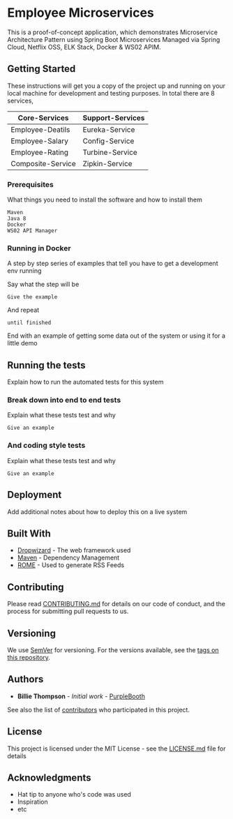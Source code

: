 # Employee Microservices

This is a proof-of-concept application, which demonstrates Microservice Architecture Pattern using Spring Boot Microservices Managed via Spring Cloud, Netflix OSS, ELK Stack, Docker & WS02 APIM.

## Getting Started

These instructions will get you a copy of the project up and running on your local machine for development and testing purposes.
In total there are 8 services,

| Core-Services     | Support-Services | 
| ----------------- |------------------| 
| Employee-Deatils  |Eureka-Service    |
| Employee-Salary   |Config-Service    |
| Employee-Rating   |Turbine-Service   |
| Composite-Service |Zipkin-Service    |


### Prerequisites

What things you need to install the software and how to install them

```
Maven
Java 8
Docker
WS02 API Manager

```

### Running in Docker

A step by step series of examples that tell you have to get a development env running

Say what the step will be

```
Give the example
```

And repeat

```
until finished
```

End with an example of getting some data out of the system or using it for a little demo

## Running the tests

Explain how to run the automated tests for this system

### Break down into end to end tests

Explain what these tests test and why

```
Give an example
```

### And coding style tests

Explain what these tests test and why

```
Give an example
```

## Deployment

Add additional notes about how to deploy this on a live system

## Built With

* [Dropwizard](http://www.dropwizard.io/1.0.2/docs/) - The web framework used
* [Maven](https://maven.apache.org/) - Dependency Management
* [ROME](https://rometools.github.io/rome/) - Used to generate RSS Feeds

## Contributing

Please read [CONTRIBUTING.md](https://gist.github.com/PurpleBooth/b24679402957c63ec426) for details on our code of conduct, and the process for submitting pull requests to us.

## Versioning

We use [SemVer](http://semver.org/) for versioning. For the versions available, see the [tags on this repository](https://github.com/your/project/tags). 

## Authors

* **Billie Thompson** - *Initial work* - [PurpleBooth](https://github.com/PurpleBooth)

See also the list of [contributors](https://github.com/your/project/contributors) who participated in this project.

## License

This project is licensed under the MIT License - see the [LICENSE.md](LICENSE.md) file for details

## Acknowledgments

* Hat tip to anyone who's code was used
* Inspiration
* etc
